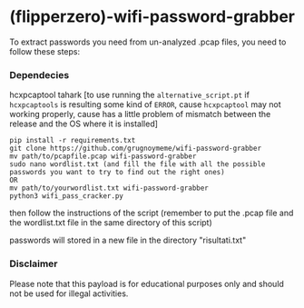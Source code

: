 # (flipperzero)-wifi-password-grabber

To extract passwords you need from un-analyzed .pcap files, you need to follow these steps:

### Dependecies
hcxpcaptool
tahark [to use running the `alternative_script.pt` if `hcxpcaptools` is resulting some kind of `ERROR`, cause `hcxpcaptool` may not working properly, cause has a little problem of mismatch between the release and the OS where it is installed]

```
pip install -r requirements.txt
git clone https://github.com/grugnoymeme/wifi-password-grabber
mv path/to/pcapfile.pcap wifi-password-grabber
sudo nano wordlist.txt (and fill the file with all the possible passwords you want to try to find out the right ones)
OR
mv path/to/yourwordlist.txt wifi-password-grabber
python3 wifi_pass_cracker.py
```
then follow the instructions of the script (remember to put the .pcap file and the wordlist.txt file in the same directory of this script)

passwords will stored in a new file in the directory "risultati.txt"

### Disclaimer

Please note that this payload is for educational purposes only and should not be used for illegal activities.
